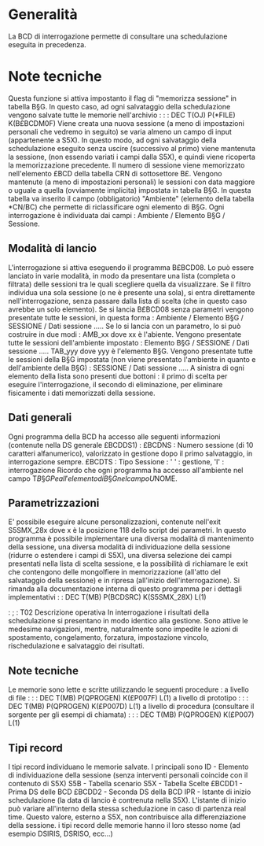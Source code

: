 # Generalità
La BCD di interrogazione permette di consultare una schedulazione eseguita in precedenza.

# Note tecniche
Questa funzione si attiva impostanto il flag di "memorizza sessione" in tabella B§G.
In questo caso, ad ogni salvataggio della schedulazione vengono salvate tutte le memorie nell'archivio : 
 :  : DEC T(OJ) P(*FILE) K(B£BCDM0F)
Viene creata una nuova sessione (a meno di impostazioni personali che vedremo in seguito) se varia almeno un campo di input (appartenente a S5X). In questo modo, ad ogni salvataggio della schedulazione eseguito senza uscire (successivo al primo) viene mantenuta la sessione, (non essendo variati i campi dalla S5X), e quindi viene ricoperta la memorizzazione precedente.
Il numero di sessione viene memorizzato nell'elemento £BCD della tabella CRN di sottosettore B£.
Vengono mantenute (a meno di impostazioni personali) le sessioni con data maggiore o uguale a quella (ovviamente implicita) impostata in tabella B§G.
In questa tabella va inserito il campo (obbligatorio) "Ambiente" (elemento della tabella *CN/BC) che permette di riclassificare ogni elemento di B§G.
Ogni interrogazione è individuata dai campi :  Ambiente / Elemento B§G / Sessione.

## Modalità di lancio
L'interrogazione si attiva eseguendo il programma B£BCD08.
Lo può essere lanciato in varie modalità, in modo da presentare una lista (completa o filtrata) delle sessioni tra le quali scegliere quella da visualizzare.
Se il filtro individua una sola sessione (o ne è presente una sola), si entra direttamente nell'interrogazione, senza passare dalla lista di scelta (che in questo caso avrebbe un solo elemento).
Se si lancia B£BCD08 senza parametri vengono presentate tutte le sessioni, in questa forma : 
Ambiente / Elemento B§G / SESSIONE / Dati sessione .....
Se lo si lancia con un parametro, lo si può costruire in due modi : 
AMB_xx dove xx è l'abiente. Vengono presentate tutte le sessioni dell'ambiente impostato : 
Elemento B§G / SESSIONE / Dati sessione .....
TAB_yyy dove yyy è l'elemento B§G. Vengono presentate tutte le sessioni della B§G impostata (non viene presentato l'ambiente in quanto e dell'ambiente della B§G) : 
SESSIONE / Dati sessione .....
A sinistra di ogni elemento della lista sono presenti due bottoni :  il primo di scelta per eseguire l'interrogazione, il secondo di eliminazione, per eliminare fisicamente i dati memorizzati della sessione.

## Dati generali
Ogni programma della BCD ha accesso alle seguenti informazioni (contenute nella DS generale £BCDDS1) : 
£BCDNS :  Numero sessione (di 10 caratteri alfanumerico), valorizzato in gestione dopo il primo salvataggio, in interrogazione sempre.
£BCDTS :  Tipo Sessione :  ' ' : gestione, 'I' : interrogazione
Ricordo che ogni programma ha accesso all'ambiente nel campo T$B§GP e all'elemento di B§G nel campo U$NOME.

## Parametrizzazioni
E' possibile eseguire alcune personalizzazioni, contenute nell'exit S5SMX_28x dove x è la posizione 118 dello script dei parametri.
In questo programma è possibile implementare una diversa modalità di mantenimento della sessione, una diversa modalità di individuazione della sessione (ridurre o estendere i campi di S5X), una diversa selezione dei campi presentati nella lista di scelta sessione, e la possibilità di richiamare le exit che contengono delle mongolfiere in memorizzazione (all'atto del salvataggio della sessione) e in ripresa (all'inizio dell'interrogazione).
Si rimanda alla documentazione interna di questo programma per i dettagli implementativi
 :  : DEC T(MB) P(BCDSRC) K(S5SMX_28X) L(1)

 : ; : T02 Descrizione operativa
In interrogazione i risultati della schedulazione si presentano in modo identico alla gestione. Sono attive le medesime navigazioni, mentre, naturalmente sono impedite le azioni di spostamento, congelamento, forzatura, impostazione vincolo, rischedulazione e salvataggio dei risultati.

## Note tecniche
Le memorie sono lette e scritte utilizzando le seguenti procedure : 
a livello di file : 
 :  : DEC T(MB) P(QPROGEN) K(£P007F) L(1)
a livello di prototipo : 
 :  : DEC T(MB) P(QPROGEN) K(£P007D) L(1)
a livello di procedura (consultare il sorgente per gli esempi di chiamata) : 
 :  : DEC T(MB) P(QPROGEN) K(£P007) L(1)

## Tipi record
I tipi record individuano le memorie salvate.
I principali sono
ID - Elemento di individuazione della sessione (senza interventi personali coincide con il contenuto di S5X)
S5B - Tabella scenario
S5X - Tabella Scelte
£BCDD1 - Prima DS delle BCD
£BCDD2 - Seconda DS della BCD
IPR - Istante di inizio schedulazione (la data di lancio è contrenuta nella S5X). L'istante di inizio può variare all'interno della stessa schedulazione in caso di partenza real time. Questo valore, esterno a S5X, non contribuisce alla differenziazione della sessione.
i tipi record delle memorie hanno il loro stesso nome (ad esempio DSIRIS, DSRISO, ecc...)




